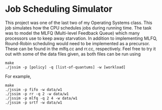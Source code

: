# Job Scheduling Simulator

This project was one of the last two of my Operating Systems class. This job simulates how the CPU schedules jobs during running time.
The task was to model the MLFQ (Multi-level Feedback Queue) which many processors use to keep away starvation. In addition to implementing
MLFQ, Round-Robin scheduling would need to be implemented as a precursor. These can be found in the mlfq.cc and rr.cc, respectively.
Feel free to try it out with some of the data files given, as both files can be run using

```
make
./jssim -p [policy] -q [list-of-quantums] -w [workload]
```

For example,

```
make
./jssim -p fifo -w data/w1
./jssim -p rr -q 2 -w data/w1
./jssim -p mlfq -q 2 4 -w data/w1
./jssim -p srtf -w data/w1
```
